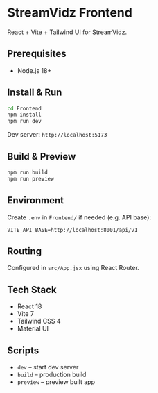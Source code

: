 # StreamVidz Frontend

React + Vite + Tailwind UI for StreamVidz.

## Prerequisites

- Node.js 18+

## Install & Run

```bash
cd Frontend
npm install
npm run dev
```

Dev server: `http://localhost:5173`

## Build & Preview

```bash
npm run build
npm run preview
```

## Environment

Create `.env` in `Frontend/` if needed (e.g. API base):

```
VITE_API_BASE=http://localhost:8001/api/v1
```

## Routing

Configured in `src/App.jsx` using React Router.

## Tech Stack

- React 18
- Vite 7
- Tailwind CSS 4
- Material UI

## Scripts

- `dev` – start dev server
- `build` – production build
- `preview` – preview built app

